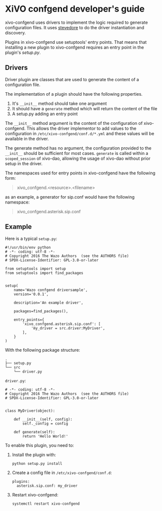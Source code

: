 # XiVO confgend developer's guide

xivo-confgend uses drivers to implement the logic required to generate
configuration files. It uses
[stevedore](http://docs.openstack.org/developer/stevedore/) to do the
driver instantiation and discovery.

Plugins in xivo-confgend use setuptools' entry points. That means that
installing a new plugin to xivo-confgend requires an entry point in the
plugin's *setup.py*.

## Drivers

Driver plugin are classes that are used to generate the content of a
configuration file.

The implementation of a plugin should have the following properties.

1.  It's `__init__` method should take one argument
2.  It should have a `generate` method which will return the content of
    the file
3.  A setup.py adding an entry point

The `__init__` method argument is the content of the configuration of
xivo-confgend. This allows the driver implementor to add values to the
configuration in `/etc/xivo-confgend/conf.d/*.yml` and these values will
be available in the driver.

The generate method has no argument, the configuration provided to the
`__init__` should be sufficient for most cases. `generate` is called
within a `scoped_session` of xivo-dao, allowing the usage of xivo-dao
without prior setup in the driver.

The namespaces used for entry points in xivo-confgend have the following
form:

> xivo\_confgend.\<resource\>.\<filename\>

as an example, a generator for sip.conf would have the following
namespace:

> xivo\_confgend.asterisk.sip.conf

## Example

Here is a typical `setup.py`:

``` sourceCode python
#!/usr/bin/env python
# -*- coding: utf-8 -*-
# Copyright 2016 The Wazo Authors  (see the AUTHORS file)
# SPDX-License-Identifier: GPL-3.0-or-later

from setuptools import setup
from setuptools import find_packages


setup(
    name='Wazo confgend driversample',
    version='0.0.1',

    description='An example driver',

    packages=find_packages(),

    entry_points={
        'xivo_confgend.asterisk.sip.conf': [
            'my_driver = src.driver:MyDriver',
        ],
    }
)
```

With the following package structure:

    .
    ├── setup.py
    └── src
        └── driver.py

`driver.py`:

``` sourceCode python
# -*- coding: utf-8 -*-
# Copyright 2016 The Wazo Authors  (see the AUTHORS file)
# SPDX-License-Identifier: GPL-3.0-or-later


class MyDriver(object):

    def __init__(self, config):
        self._config = config

    def generate(self):
        return 'Hello World!'
```

To enable this plugin, you need to:

1.  Install the plugin with:
    
        python setup.py install

2.  Create a config file in `/etc/xivo-confgend/conf.d`:
    
        plugins:
          asterisk.sip.conf: my_driver

3.  Restart xivo-confgend:
    
        systemctl restart xivo-confgend
